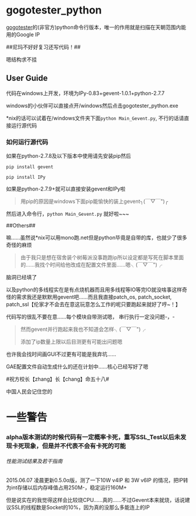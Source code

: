gogotester_python
===============
[gogotester](https://github.com/azzvx/gogotester)的(非官方)python命令行版本，唯一的作用就是扫描在天朝范围内能用的Google IP

##尼玛不好好复习还写代码！##

嗯结构求不挂

## User Guide ##
代码在windows上开发，环境为IPy-0.83+gevent-1.0.1+python-2.7.7

windows的小伙伴可以直接点开/windows然后点击gogotester_python.exe

\*nix的话可以试着在/windows文件夹下面`python Main_Gevent.py`, 不行的话请直接运行源代码

### 如何运行源代码 ###

如果在python-2.7.8及以下版本中使用请先安装pip然后

`pip install gevent`

`pip install IPy`

如果是python-2.7.9+就可以直接安装gevent和IPy啦

> 用pip的原因是windows下面pip能愉快的装上gevent╮(￣▽￣")╭ 

然后进入命令行，`python Main_Gevent.py` 就好啦~~~ 

##Others##


嘛……虽然说*nix可以用mono跑.net但是python毕竟是自带的库，也就少了很多奇怪的麻烦

>由于我只是想在宿舍装个树莓派没事跑跑ip所以设定都是写死在脚本里面的……我找个时间给他改成在配置文件里面……嗯╮(￣▽￣")╭ 

脑洞已经填了

以及python的多线程实在是有点烧机器而且用多线程等IO等完IO就没啥事这样奇怪的需求我还是默默用gevent吧……而且我直接patch\_os, patch\_socket, patch\_ssl【伦家才不会去在意这玩意怎么工作的呢只要跑起来就好了哼~！】

代码写的很乱不要在意……每个模块自带测试嗯， 串行执行一定没问题-，-

> 然而gevent并行跑起来我也不知道会怎样╮(￣▽￣")╭ 
>
> 添加了ip数量上限以后目测更有可能出问题嗯

也许我会找时间画GUI不过更有可能是我弃坑……

GAE配置文件自动生成什么的还在计划中……核心已经写好了嗯


#祝方校长【zhang】长【chang】命五十八#

中国人民会记住您的

# 一些警告 #

### alpha版本测试的时候代码有一定概率卡死，重写SSL_Test以后未发现卡死现象，但是并不代表不会有卡死的可能 ###


######  性能测试结果及若干指南 ######


2015.06.07 凌晨更新0.5.0α版，测了一下10W v4IP 和 3W v6IP 的情况，把IP转为int存储以后内存峰值占用250M-，稳定运行160M+

但是说实在的我觉得这样会比较烧CPU……真的……不过Gevent本来就烧，话说建议SSL的线程数是Socket的10%，因为真的没那么多能连上的IP
